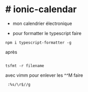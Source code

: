 # # ionic-calendar
- mon calendrier électronique

* pour formatter le typescript faire
```
npm i typescript-formatter -g
```
après
```

tsfmt -r filename
```
 avec vimm pour enlever les ^^M faire
```
 :%s/\r$//g
```

